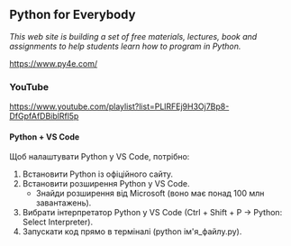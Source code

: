 
## Python for Everybody
_This web site is building a set of free materials, lectures, book and assignments to help students learn how to program in Python._

https://www.py4e.com/

### YouTube

https://www.youtube.com/playlist?list=PLlRFEj9H3Oj7Bp8-DfGpfAfDBiblRfl5p

#### Python + VS Code
Щоб налаштувати Python у VS Code, потрібно:
1. Встановити Python із офіційного сайту.
2. Встановити розширення Python у VS Code.
   + Знайди розширення від Microsoft (воно має понад 100 млн завантажень).
4. Вибрати інтерпретатор Python у VS Code (Ctrl + Shift + P → Python: Select Interpreter).
5. Запускати код прямо в терміналі (python ім'я_файлу.py).






